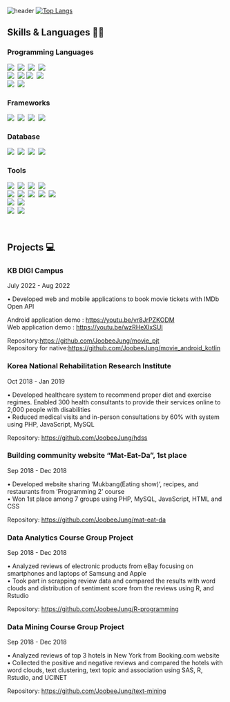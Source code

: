 <!-- Hi 👋 <br>
I'm a global banking software engineer.<br>
I have developed web and mobile applications using Java, Python, Vue.js, PHP, Javascript, and Kotlin.<br>
I'm interested in AI/ML especially MLOps. -->

 ![header](https://capsule-render.vercel.app/api?type=waving&text=Joobee%Jung&color=auto)
 [![Top Langs](https://github-readme-stats.vercel.app/api/top-langs/?username=JoobeeJung&layout=compact)](https://github.com/JoobeeJung/github-readme-stats)

 ## Skills & Languages 👩‍💻
 
 ### Programming Languages
 <p>
  <img src="https://img.shields.io/badge/Java-007396?style=flat-square&logo=java&logoColor=white"/></a>&nbsp
  <img src="https://img.shields.io/badge/Python-3766AB?style=flat-square&logo=Python&logoColor=white"/></a>&nbsp   
  <img src="https://img.shields.io/badge/PHP-777BB4?style=flat-square&logo=PHP&logoColor=white"/></a>&nbsp
    <img src="https://img.shields.io/badge/R-276DC3?style=flat-square&logo=R&logoColor=white"/></a>&nbsp
  <br>
  <img src="https://img.shields.io/badge/Javascript-ffb13b?style=flat-square&logo=javascript&logoColor=white"/></a>&nbsp 
  <img src="https://img.shields.io/badge/Vue.js-4FC08D?style=flat-square&logo=vue.js&logoColor=white">
  <img src="https://img.shields.io/badge/Node.js-339933?style=flat-square&logo=Node.js&logoColor=white"/></a>&nbsp
  <img src="https://img.shields.io/badge/JQuery-0769AD?style=flat-square&logo=JQuery&logoColor=white"/></a>&nbsp
  <br>
  <img src="https://img.shields.io/badge/Kotlin-7F52FF?style=flat-square&logo=kotlin&logoColor=white"/></a>&nbsp
  <img src="https://img.shields.io/badge/ReactNative-61DAFB?style=flat-square&logo=react&logoColor=white"/></a>&nbsp
</p>

 ### Frameworks
 <p>  <!--align="center" -->
  <img src="https://img.shields.io/badge/SpringBoot-6DB33F?style=flat-square&logo=SpringBoot&logoColor=white"/></a>&nbsp 
   <img src="https://img.shields.io/badge/Laravel-FF2D20?style=flat-square&logo=Laravel&logoColor=white"/></a>&nbsp
  <img src="https://img.shields.io/badge/Spring-6DB33F?style=flat-square&logo=Spring&logoColor=white"/></a>&nbsp
  <img src="https://img.shields.io/badge/Selenium-43B02A?style=flat-square&logo=Selenium&logoColor=white"/></a>&nbsp
 </p>
 
 ### Database
 <p>  <!--align="center" -->
     <img src="https://img.shields.io/badge/IBM DB2-052FAD?style=flat-square&logo=IBM&logoColor=white"/></a>&nbsp   
  <img src="https://img.shields.io/badge/Mysql-E6B91E?style=flat-square&logo=MySql&logoColor=white"/></a>&nbsp 
    <img src="https://img.shields.io/badge/Oracle DB-F80000?style=flat-square&logo=Oracle&logoColor=white"/></a>&nbsp   
    <img src="https://img.shields.io/badge/Maria DB-003545?style=flat-square&logo=MariaDB&logoColor=white"/></a>&nbsp 
 </p>
 
 ### Tools
 <p>  <!--align="center" -->
   <img src="https://img.shields.io/badge/RedHat OpenShift-EE0000?style=flat-square&logo=RedHatOpenShift&logoColor=white"/></a>&nbsp 
   <img src="https://img.shields.io/badge/Kubernetes-326CE5?style=flat-square&logo=Kubernetes&logoColor=white"/></a>&nbsp 
   <img src="https://img.shields.io/badge/AWS-232F3E?style=flat-square&logo=AmazonAWS&logoColor=white"/></a>&nbsp 
   <img src="https://img.shields.io/badge/Docker-2496ED?style=flat-square&logo=Docker&logoColor=white"/></a>&nbsp 
   <br>
      <img src="https://img.shields.io/badge/Jenkins-D24939?style=flat-square&logo=Jenkins&logoColor=white"/></a>&nbsp 
      <img src="https://img.shields.io/badge/Jira-0052CC?style=flat-square&logo=Jira&logoColor=white"/></a>&nbsp 
      <img src="https://img.shields.io/badge/Confluence-172B4D?style=flat-square&logo=Confluence&logoColor=white"/></a>&nbsp 
           <img src="https://img.shields.io/badge/Git-F05032?style=flat-square&logo=Git&logoColor=white"/></a>&nbsp 
      <img src="https://img.shields.io/badge/Bitbucket-0052CC?style=flat-square&logo=Bitbucket&logoColor=white"/></a>&nbsp 
   <br>  
   <img src="https://img.shields.io/badge/IBM SPSS-052FAD?style=flat-square&logo=IBM&logoColor=white"/></a>&nbsp 
    <img src="https://img.shields.io/badge/SAP SAS-0FAAFF?style=flat-square&logo=SAP&logoColor=white"/></a>&nbsp   
   <br>  
   <img src="https://img.shields.io/badge/Android Studio-3DDC84?style=flat-square&logo=Android&logoColor=white"/></a>&nbsp 
    <img src="https://img.shields.io/badge/Gradle-02303A?style=flat-square&logo=Gradle&logoColor=white"/></a>&nbsp    
  </p>

<br>

 ## Projects 💻
 
### KB DIGI Campus
July 2022 - Aug 2022

• Developed web and mobile applications to book movie tickets with IMDb Open API

Android application demo : https://youtu.be/vr8JrPZKODM <br>
Web application demo : https://youtu.be/wzRHeXIxSUI <br> 

Repository:https://github.com/JoobeeJung/movie_pjt <br>
Repository for native:https://github.com/JoobeeJung/movie_android_kotlin

### Korea National Rehabilitation Research Institute
Oct 2018 - Jan 2019 

• Developed healthcare system to recommend proper diet and exercise regimes. Enabled 300 health consultants to provide their services online to 2,000 people with disabilities<br>
• Reduced medical visits and in-person consultations by 60% with system using PHP, JavaScript, MySQL

Repository: <https://github.com/JoobeeJung/hdss>

### Building community website “Mat-Eat-Da”, 1st place
Sep 2018 - Dec 2018

• Developed website sharing ‘Mukbang(Eating show)’, recipes, and restaurants from ‘Programming 2’ course <br>
• Won 1st place among 7 groups using PHP, MySQL, JavaScript, HTML and CSS 

Repository: <https://github.com/JoobeeJung/mat-eat-da>

### Data Analytics Course Group Project
Sep 2018 - Dec 2018

• Analyzed reviews of electronic products from eBay focusing on smartphones and laptops of Samsung and Apple
<br>
• Took part in scrapping review data and compared the results with word clouds and distribution of sentiment score from the reviews using R, and Rstudio

Repository: https://github.com/JoobeeJung/R-programming

### Data Mining Course Group Project
Sep 2018 - Dec 2018

• Analyzed reviews of top 3 hotels in New York from Booking.com website<br>
• Collected the positive and negative reviews and compared the hotels with word clouds, text clustering, text topic and association using SAS, R, Rstudio, and UCINET

Repository: https://github.com/JoobeeJung/text-mining

<!--
[![*'s github stats](https://github-readme-stats.vercel.app/api?username=JoobeeJung)](https://github.com/JoobeeJung)
-->

<!--
[![*'s github stats](https://github-readme-stats.vercel.app/api?username=JoobeeJung&show_icons=true&theme=radical)](https://github.com/JoobeeJung)

테마 종류
dark, radical, merko, gruvbox, tokyonight, onedark, cobalt, synthwave, highcontrast, dracula

![C](https://img.shields.io/badge/-C-123456?style=flat-square&logo=C&logoColor=black) ![자바](https://img.shields.io/badge/-자바-007396?style=flat&logo=Java&logoColor=ffffff ) ![Spring](https://img.shields.io/badge/-Spring-6DB33F?style=for-the-badge&logo=Spring&logoColor=white) ![TypeScript](https://img.shields.io/badge/-TypeScript-3178C6?style=flat- square&logo=TypeScript&logoColor=white) ![Serverless](https://img.shields.io/badge/-Serverless-FD5750?style=flat- square&logo=Serverless&logoColor=magenta) ![MariaDB](https://img.shields.io/badge/-MariaDB-1F305F?style=flat-square&logo=mariadb&logoColor=white)
   
   
**JoobeeJung/JoobeeJung** is a ✨ _special_ ✨ repository because its `README.md` (this file) appears on your GitHub profile.

Here are some ideas to get you started:

- 🔭 I’m currently working on ...
- 🌱 I’m currently learning ...
- 👯 I’m looking to collaborate on ...
- 🤔 I’m looking for help with ...
- 💬 Ask me about ...
- 📫 How to reach me: ...
- 😄 Pronouns: ...
- ⚡ Fun fact: ...
-->
